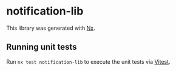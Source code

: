 # notification-lib

This library was generated with [Nx](https://nx.dev).

## Running unit tests

Run `nx test notification-lib` to execute the unit tests via [Vitest](https://vitest.dev/).
